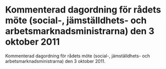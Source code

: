 # Kommenterad dagordning för rådets möte (social-, jämställdhets- och arbetsmarknadsministrarna) den 3 oktober 2011

Kommenterad dagordning för rådets möte (social\-, jämställdhets\- och arbetsmarknadsministrarna) den 3 oktober 2011\.
